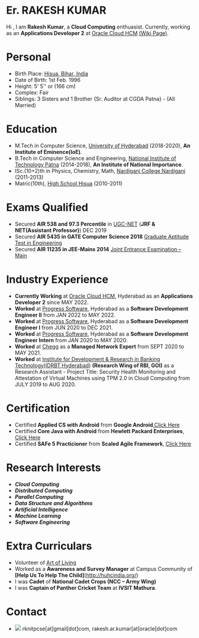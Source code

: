 # Er. RAKESH KUMAR
Hi , I am **Rakesh Kumar**, a **Cloud Computing** enthuasist. Currently, working as an **Applications Developer 2** at [Oracle Cloud HCM](https://www.oracle.com/in/human-capital-management/) [(Wiki Page)](https://en.wikipedia.org/wiki/Oracle_Cloud_HCM).

# Personal
* Birth Place: [Hisua, Bihar, India](https://en.wikipedia.org/wiki/Hisua)
* Date of Birth: 1st Feb. 1996
* Height: 5' 5'' or (166 cm)
* Complex: Fair
* Siblings: 3 Sisters and 1 Brother {Sr. Auditor at CGDA Patna} - (All Married)

# Education
* M.Tech in Computer Science, [University of Hyderabad](https://uohyd.ac.in) (2018-2020), **An Institute of Eminence(IoE)**.
* B.Tech in Computer Science and Engineering, [National Institute of Technology Patna](http://www.nitp.ac.in/php/home.php) (2014-2018), **An Institute of National Importance**.
* ISc.(10+2)th in Physics, Chemistry, Math, [Nardiganj College Nardiganj](http://www.nardiganjcollege.com/) (2011-2013)
* Matric(10th), [High School Hisua]() (2010-2011)  

# Exams Qualified
* Secured **AIR 538 and 97.3 Percentile** in [UGC-NET](https://ugcnet.nta.nic.in/) (**JRF & NET(Assistant Professor)**) DEC 2019  
* Secured **AIR 5435 in GATE Computer Science 2018** [Graduate Aptitude Test in Engineering](http://www.gate.iitm.ac.in/)
* Secured **AIR 11235 in JEE-Mains 2014** [Joint Entrance Examination – Main](https://jeemain.nta.nic.in/)

# Industry Experience
* **Currently Working** at [Oracle Cloud HCM](https://www.oracle.com/in/human-capital-management/), Hyderabad as an **Applications Developer 2** since MAY 2022.
* **Worked** at [Progress Software](https://www.progress.com/), Hyderabad as a **Software Development Engineer II** from JAN 2022 to MAY 2022.
* **Worked** at [Progress Software](https://www.progress.com/), Hyderabad as a **Software Development Engineer I** from JUN 2020 to DEC 2021.
* **Worked** at [Progress Software](https://www.progress.com/), Hyderabad as a **Software Development Engineer Intern** from JAN 2020 to MAY 2020.
* **Worked** at [Chegg](https://www.chegg.com/) as a **Managed Network Expert** from SEPT 2020 to MAY 2021.
* **Worked** at [Institute for Development & Research in Banking Technology(IDRBT,Hyderabad)](http://www.idrbt.ac.in) **(Research Wing of RBI, GOI)** as a Research Assistant - Project Title: Security Health Monitoring and Attestation of Virtual Machines using TPM 2.0 in Cloud Computing from JULY 2019 to AUG 2020.

# Certification
* Certified **Applied CS with Android** from **Google Android**,[Click Here](https://drive.google.com/open?id=0B7XXZv3OfgOyYzJhdy1VZnFIMnc)
* Certified **Core Java with Android** from **Hewlett Packard Enterprises**, [Click Here](https://drive.google.com/open?id=1Voe04ipSCLJZaiCAIif6tbQP1PuiK6Sv)
* Certified **SAFe 5 Practicioner** from **Scaled Agile Framework**, [Click Here](https://www.scaledagileframework.com/)

# Research Interests
* _**Cloud Computing**_
* _**Distributed Computing**_
* _**Parallel Computing**_
* _**Data Structure and Algorithms**_
* _**Artificial Intelligence**_
* _**Machine Learning**_
* _**Software Engineering**_


# Extra Curriculars
* Volunteer of [Art of Living](https://www.artofliving.org/in-en)
* Worked as a **Awareness and Survey Manager** at Campus Community of **[Help Us To Help The Child]**(http://huhcindia.org/)
* I was **Cadet** of **National Cadet Crops (NCC – Army Wing)**
* I was **Captain of Panther Cricket Team** at **IVSIT Mathura**.

# Contact
* ![](https://img.icons8.com/clouds/1x/email.png) rknitpcse[at]gmail[dot]com, rakesh.ar.kumar[at]oracle[dot]com
